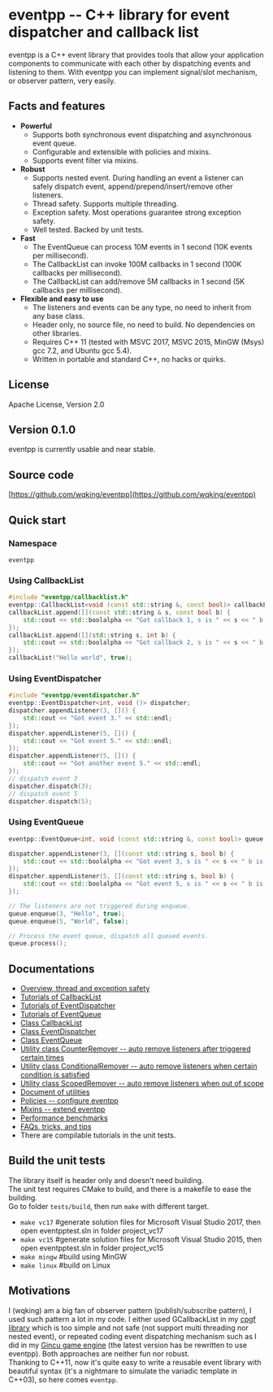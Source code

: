 # eventpp -- C++ library for event dispatcher and callback list

eventpp is a C++ event library that provides tools that allow your application components to communicate with each other by dispatching events and listening to them. With eventpp you can implement signal/slot mechanism, or observer pattern, very easily.

## Facts and features

- **Powerful**
  - Supports both synchronous event dispatching and asynchronous event queue.
  - Configurable and extensible with policies and mixins.
  - Supports event filter via mixins.
- **Robust**
  - Supports nested event. During handling an event a listener can safely dispatch event, append/prepend/insert/remove other listeners.
  - Thread safety. Supports multiple threading.
  - Exception safety. Most operations guarantee strong exception safety.
  - Well tested. Backed by unit tests.
- **Fast**
  - The EventQueue can process 10M events in 1 second (10K events per millisecond).
  - The CallbackList can invoke 100M callbacks in 1 second (100K callbacks per millisecond).
  - The CallbackList can add/remove 5M callbacks in 1 second (5K callbacks per millisecond).
- **Flexible and easy to use**
  - The listeners and events can be any type, no need to inherit from any base class.
  - Header only, no source file, no need to build. No dependencies on other libraries.
  - Requires C++ 11 (tested with MSVC 2017, MSVC 2015, MinGW (Msys) gcc 7.2, and Ubuntu gcc 5.4).
  - Written in portable and standard C++, no hacks or quirks.

## License

Apache License, Version 2.0  

## Version 0.1.0

eventpp is currently usable and near stable.

## Source code

[https://github.com/wqking/eventpp](https://github.com/wqking/eventpp)

## Quick start

### Namespace

`eventpp`

### Using CallbackList
```c++
#include "eventpp/callbacklist.h"
eventpp::CallbackList<void (const std::string &, const bool)> callbackList;
callbackList.append([](const std::string & s, const bool b) {
	std::cout << std::boolalpha << "Got callback 1, s is " << s << " b is " << b << std::endl;
});
callbackList.append([](std::string s, int b) {
	std::cout << std::boolalpha << "Got callback 2, s is " << s << " b is " << b << std::endl;
});
callbackList("Hello world", true);
```

### Using EventDispatcher
```c++
#include "eventpp/eventdispatcher.h"
eventpp::EventDispatcher<int, void ()> dispatcher;
dispatcher.appendListener(3, []() {
	std::cout << "Got event 3." << std::endl;
});
dispatcher.appendListener(5, []() {
	std::cout << "Got event 5." << std::endl;
});
dispatcher.appendListener(5, []() {
	std::cout << "Got another event 5." << std::endl;
});
// dispatch event 3
dispatcher.dispatch(3);
// dispatch event 5
dispatcher.dispatch(5);
```

### Using EventQueue
```c++
eventpp::EventQueue<int, void (const std::string &, const bool)> queue;

dispatcher.appendListener(3, [](const std::string s, bool b) {
	std::cout << std::boolalpha << "Got event 3, s is " << s << " b is " << b << std::endl;
});
dispatcher.appendListener(5, [](const std::string s, bool b) {
	std::cout << std::boolalpha << "Got event 5, s is " << s << " b is " << b << std::endl;
});

// The listeners are not triggered during enqueue.
queue.enqueue(3, "Hello", true);
queue.enqueue(5, "World", false);

// Process the event queue, dispatch all queued events.
queue.process();
```

## Documentations

* [Overview, thread and exception safety](doc/introduction.md)
* [Tutorials of CallbackList](doc/tutorial_callbacklist.md)
* [Tutorials of EventDispatcher](doc/tutorial_eventdispatcher.md)
* [Tutorials of EventQueue](doc/tutorial_eventqueue.md)
* [Class CallbackList](doc/callbacklist.md)
* [Class EventDispatcher](doc/eventdispatcher.md)
* [Class EventQueue](doc/eventqueue.md)
* [Utility class CounterRemover -- auto remove listeners after triggered certain times](doc/counterremover.md)
* [Utility class ConditionalRemover -- auto remove listeners when certain condition is satisfied](doc/conditionalremover.md)
* [Utility class ScopedRemover -- auto remove listeners when out of scope](doc/scopedremover.md)
* [Document of utilities](doc/eventutil.md)
* [Policies -- configure eventpp](doc/policies.md)
* [Mixins -- extend eventpp](doc/mixins.md)
* [Performance benchmarks](doc/benchmark.md)
* [FAQs, tricks, and tips](doc/faq.md)
* There are compilable tutorials in the unit tests.

## Build the unit tests

The library itself is header only and doesn't need building.  
The unit test requires CMake to build, and there is a makefile to ease the building.  
Go to folder `tests/build`, then run `make` with different target.
- `make vc17` #generate solution files for Microsoft Visual Studio 2017, then open eventpptest.sln in folder project_vc17
- `make vc15` #generate solution files for Microsoft Visual Studio 2015, then open eventpptest.sln in folder project_vc15
- `make mingw` #build using MinGW
- `make linux` #build on Linux

## Motivations

I (wqking) am a big fan of observer pattern (publish/subscribe pattern), I used such pattern a lot in my code. I either used GCallbackList in my [cpgf library](https://github.com/cpgf/cpgf) which is too simple and not safe (not support multi threading nor nested event), or repeated coding event dispatching mechanism such as I did in my [Gincu game engine](https://github.com/wqking/gincu) (the latest version has be rewritten to use eventpp). Both approaches are neither fun nor robust.  
Thanking to C++11, now it's quite easy to write a reusable event library with beautiful syntax (it's a nightmare to simulate the variadic template in C++03), so here comes `eventpp`.

